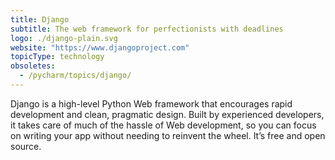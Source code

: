 ```yaml
---
title: Django
subtitle: The web framework for perfectionists with deadlines
logo: ./django-plain.svg
website: "https://www.djangoproject.com"
topicType: technology
obsoletes:
  - /pycharm/topics/django/
---
```


Django is a high-level Python Web framework that encourages rapid development and
clean, pragmatic design. Built by experienced developers, it takes care of much of
the hassle of Web development, so you can focus on writing your app without needing
to reinvent the wheel. It’s free and open source.
